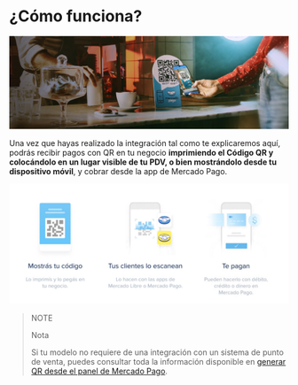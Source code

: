 # ¿Cómo funciona?

![Pagos QR Mercado Pago](/images/mobile/qr_mla2.es.png)

Una vez que hayas realizado la integración tal como te explicaremos aquí, podrás recibir pagos con QR en tu negocio **imprimiendo el Código QR y colocándolo en un lugar visible de tu PDV, o bien mostrándolo desde tu dispositivo móvil**, y cobrar desde la app de Mercado Pago.

![Flujo QR](/images/mobile/qr_flujo.es.png)

> NOTE
>
> Nota
>
> Si tu modelo no requiere de una integración con un sistema de punto de venta,  puedes consultar toda la información disponible en [generar QR desde el panel de Mercado Pago](/developers/es/docs/in-person-payments/qr-code/integrations-front).

